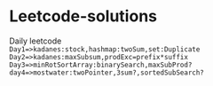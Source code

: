# Leetcode-solutions
Daily leetcode
<br>
`Day1=>kadanes:stock,hashmap:twoSum,set:Duplicate`<br>
`Day2=>kadanes:maxSubsum,prodExc=prefix*suffix`<br>
`Day3=>minRotSortArray:binarySearch,maxSubProd?`<br>
`day4=>mostwater:twoPointer,3sum?,sortedSubSearch?`
